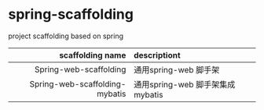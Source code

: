 # spring-scaffolding
project scaffolding based on spring



| scaffolding name | descriptiont |  
|-----------------:|:-------------|  
| Spring-web-scaffolding | 通用spring-web 脚手架 |  
| Spring-web-scaffolding-mybatis | 通用spring-web 脚手架集成mybatis |  
